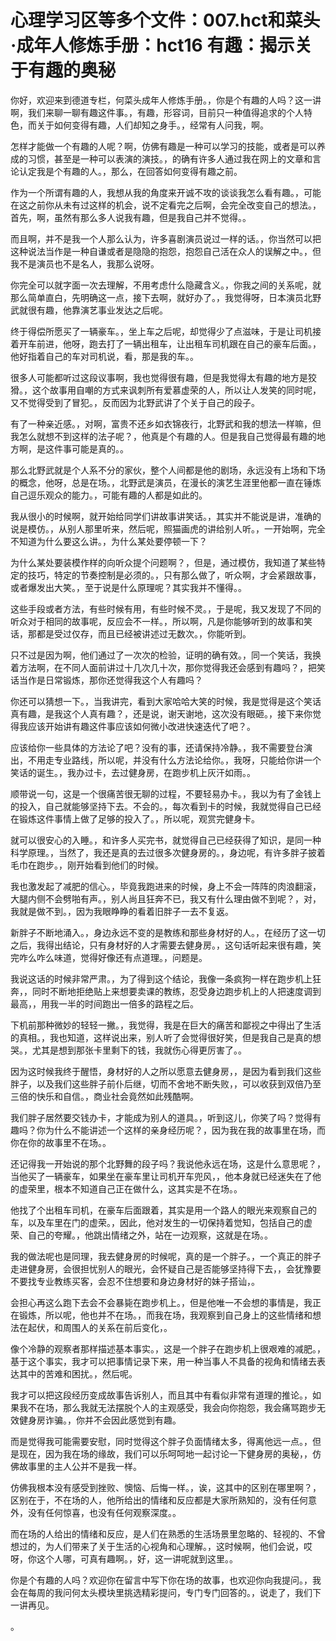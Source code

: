 # 心理学习区等多个文件：007.hct和菜头·成年人修炼手册：hct16 有趣：揭示关于有趣的奥秘 

你好，欢迎来到德道专栏，何菜头成年人修炼手册。，你是个有趣的人吗？这一讲啊，我们来聊一聊有趣这件事。，有趣，形容词，目前只一种值得追求的个人特色，而关于如何变得有趣，人们却知之身手。，经常有人问我，啊。

怎样才能做一个有趣的人呢？啊，仿佛有趣是一种可以学习的技能，或者是可以养成的习惯，甚至是一种可以表演的演技。，的确有许多人通过我在网上的文章和言论认定我是个有趣的人。，那么，在回答如何变得有趣之前。

作为一个所谓有趣的人，我想从我的角度来开诚不攻的谈谈我怎么看有趣。，可能在这之前你从未有过这样的机会，说不定看完之后啊，会完全改变自己的想法。，首先，啊，虽然有那么多人说我有趣，但是我自己并不觉得。。

而且啊，并不是我一个人那么认为，许多喜剧演员说过一样的话。，你当然可以把这种说法当作是一种自谦或者是隐隐的抱怨，抱怨自己活在众人的误解之中。，但我不是演员也不是名人，我那么说呀。

你完全可以就字面一次去理解，不用考虑什么隐藏含义。，你我之间的关系呢，就那么简单直白，先明确这一点，接下去啊，就好办了。，我觉得呀，日本演员北野武就很有趣，他靠演艺事业发达之后呢。

终于得偿所愿买了一辆豪车。，坐上车之后呢，却觉得少了点滋味，于是让司机接着开车前进，他呀，跑去打了一辆出租车，让出租车司机跟在自己的豪车后面。，他好指着自己的车对司机说，看，那是我的车。。

很多人可能都听过这段议事啊，我也觉得很有趣，但是我觉得太有趣的地方是狡猾。，这个故事用自嘲的方式来讽刺所有爱慕虚荣的人，所以让人发笑的同时呢，又不觉得受到了冒犯。，反而因为北野武讲了个关于自己的段子。

有了一种亲近感。，对啊，富贵不还乡如衣锦夜行，北野武和我的想法一样嘛，但我怎么就想不到这样的法子呢？，他真是个有趣的人。但是我自己觉得最有趣的地方啊，是这件事可能是真的。。

那么北野武就是个人系不分的家伙，整个人间都是他的剧场，永远没有上场和下场的概念，他呀，总是在场。，北野武是演员，在漫长的演艺生涯里他都一直在锤炼自己逗乐观众的能力。，可能有趣的人都是如此的。

我从很小的时候啊，就开始给同学们讲故事讲笑话。，其实并不能说是讲，准确的说是模仿。，从别人那里听来，然后呢，照猫画虎的讲给别人听。，一开始啊，完全不知道为什么要这么讲。，为什么某处要停顿一下？

为什么某处要装模作样的向听众提个问题啊？，但是，通过模仿，我知道了某些特定的技巧，特定的节奏控制是必须的。，只有那么做了，听众啊，才会紧跟故事，或者爆发出大笑。，至于说是什么原理呢？其实我并不懂得。。

这些手段或者方法，有些时候有用，有些时候不灵。，于是呢，我又发现了不同的听众对于相同的故事呢，反应会不一样。，所以啊，凡是你能够听到的故事和笑话，那都是受过仅存，而且已经被讲述过无数次。，你能听到。

只不过是因为啊，他们通过了一次次的检验，证明的确有效。，同一个笑话，我换着方法啊，在不同人面前讲过十几次几十次，那你觉得我还会感到有趣吗？，把笑话当作是日常锻炼，那你还觉得我这个人有趣吗？

你还可以猜想一下。，当我讲完，看到大家哈哈大笑的时候，我是觉得是这个笑话真有趣，是我这个人真有趣？，还是说，谢天谢地，这次没有眼砸。，接下来你觉得我应该开始讲有趣这件事应该如何微小改进快速迭代了吧？。

应该给你一些具体的方法论了吧？没有的事，还请保持冷静。，我不需要登台演出，不用走专业路线，所以呢，并没有什么方法论给你。，我呀，只能给你讲一个笑话的诞生。，我办过卡，去过健身房，在跑步机上灰汗如雨。。

顺带说一句，这是一个很痛苦很无聊的过程，不要轻易办卡。，我以为有了金钱上的投入，自己就能够坚持下去。不会的。，每次看到卡的时候，我就觉得自己已经在锻炼这件事情上做了足够的投入了。，所以呢，观赏完健身卡。

就可以很安心的入睡。，和许多人买完书，就觉得自己已经获得了知识，是同一种科学原理。，当然了，我还是真的去过很多次健身房的。，身边呢，有许多胖子披着毛巾在跑步。，刚开始看到他们的时候。

我也激发起了减肥的信心。，毕竟我跑进来的时候，身上不会一阵阵的肉浪翻滚，大腿内侧不会劈啪有声。，别人尚且狂奔不已，我又有什么理由做不到呢？，对，我就是做不到。，因为我眼睁睁的看着旧胖子一去不复返。

新胖子不断地涌入。，身边永远不变的是教练和那些身材好的人。，在经历了这一切之后，我得出结论，只有身材好的人才需要去健身房。，这句话听起来很有趣，笑完咋么咋么味道，觉得好像还有点道理。，问题是。

我说这话的时候非常严肃。，为了得到这个结论，我像一条疯狗一样在跑步机上狂奔，，同时不断地拒绝贴上来想要卖课的教练，忍受身边跑步机上的人把速度调到最高，，用我一半的时间跑出一倍多的路程之后。

下机前那种微妙的轻轻一撇。，我觉得，我是在巨大的痛苦和鄙视之中得出了生活的真相。，我也知道，这样说出来，别人听了会觉得很好笑，但是我自己是真的想哭。，尤其是想到那张卡里剩下的钱，我就伤心得更厉害了。。

因为这时候我终于醒悟，身材好的人之所以愿意去健身房，，是因为看到我们这些胖子，以及我们这些胖子前仆后继，切而不舍地不断失败，，可以收获到双倍乃至三倍的快乐和自信。，商业社会竟然如此残酷啊。

我们胖子居然要交钱办卡，才能成为别人的道具。，听到这儿，你笑了吗？觉得有趣吗？你为什么不能讲述一个这样的亲身经历呢？，因为我在我的故事里在场，而你在你的故事里不在场。。

还记得我一开始说的那个北野舞的段子吗？我说他永远在场，这是什么意思呢？，当他买了一辆豪车，如果坐在豪车里让司机开车兜风，，他本身就已经迷失在了他的虚荣里，根本不知道自己正在做什么，这其实是不在场。。

他找了个出租车司机，在豪车后面跟着，其实是用一个路人的眼光来观察自己的车，以及车里在门的虚荣。，因此，他对发生的一切保持着觉知，包括自己的虚荣、自己的夸耀。，他跳出情绪之外，站在一边观察，这就是在场。。

我的做法呢也是同理，我去健身房的时候呢，真的是一个胖子。，一个真正的胖子走进健身房，会很担忧别人的眼光，会怀疑自己是否能够坚持得下去，，会犹豫要不要找专业教练买客，会忍不住想要和身边身材好的妹子搭讪，。

会担心再这么跑下去会不会暴毙在跑步机上。，但是他唯一不会想的事情是，我正在锻炼，所以呢，他也并不在场。，而我在场，我观察到自己身上的这些情绪和想法在起伏，和周围人的关系在前后变化，。

像个冷静的观察者那样描述基本事实。，这是一个胖子在跑步机上很艰难的减肥。，基于这个事实，我才可以把事情记录下来，用一种当事人不具备的视角和情绪去表达其中的苦难和困扰。，然后呢。

我才可以把这段经历变成故事告诉别人，而且其中有看似非常有道理的推论。，如果我不在场，那么我就无法摆脱个人的主观感受，我会向你抱怨，我会痛骂跑步无效健身房诈骗。，你并不会因此感觉到有趣。

而是觉得我可能需要安慰，同时觉得这个胖子负面情绪太多，得离他远一点。，但是现在，因为我在场的缘故，我们可以乐呵呵地一起讨论一下健身房的奥秘，，仿佛故事里的主人公并不是我一样。

仿佛我根本没有感受到挫败、懊恼、后悔一样。，诶，这其中的区别在哪里啊？，区别在于，不在场的人，他所给出的情绪和反应都是大家所熟知的，没有任何意外，没有任何惊喜，也没有任何观察深度。。

而在场的人给出的情绪和反应，是人们在熟悉的生活场景里忽略的、轻视的、不曾想过的，为人们带来了关于生活的心视角和心理解。，这时候啊，他们会说，哎呀，你这个人哪，可真有趣啊。，好，这一讲呢就到这里。。

你是个有趣的人吗？欢迎你在留言中写下你在场的故事，也欢迎你向我提问。，我会在每周的我问何太头模块里挑选精彩提问，专门专门回答的。，说走了，我们下一讲再见。

。